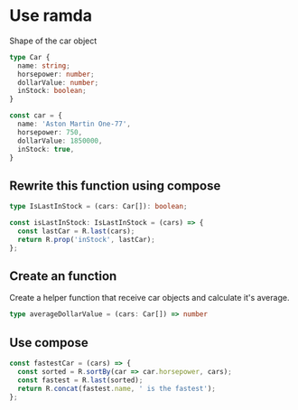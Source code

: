 # Use ramda

Shape of the car object
```typescript
type Car {
  name: string;
  horsepower: number;
  dollarValue: number;
  inStock: boolean;
}

const car = {
  name: 'Aston Martin One-77',
  horsepower: 750,
  dollarValue: 1850000,
  inStock: true,
}
```

## Rewrite this function using compose

```typescript
type IsLastInStock = (cars: Car[]): boolean;

const isLastInStock: IsLastInStock = (cars) => {
  const lastCar = R.last(cars);
  return R.prop('inStock', lastCar);
};
```

## Create an function

Create a helper function that receive car objects and calculate it's average.

```typescript
type averageDollarValue = (cars: Car[]) => number
```

## Use compose
```typescript
const fastestCar = (cars) => {
  const sorted = R.sortBy(car => car.horsepower, cars);
  const fastest = R.last(sorted);
  return R.concat(fastest.name, ' is the fastest');
};
```